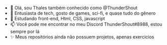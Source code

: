 - 👋 Olá, sou Thales também conhecido como @ThunderShout
- 🤖 Entusiasta de tech, gosto de games, sci-fi, e quase tudo do gênero
- 🌱 Estudando front-end, Html, CSS, javascript
- 📫 Você pode me encontrar no meu Discord ThunderShout#8988, estou sempre por lá
- ✨ Meus repositórios ainda não possuem projetos, apenas exercicios
